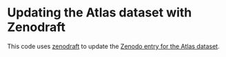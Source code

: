 # Updating the Atlas dataset with Zenodraft

This code uses [zenodraft](https://github.com/zenodraft/zenodraft) to update the [Zenodo entry for the Atlas dataset](https://zenodo.org/record/6340181).

